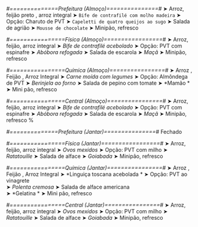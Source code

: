 
*#==============Prefeitura (Almoço)===============#*
➤ Arroz, feijão preto , arroz integral
➤ `Bife de contrafilé com molho madeira`
➤ Opção: Charuto de PVT
➤ `Capeletti de quatro queijos ao sugo`
➤ Salada de agrião
➤ `Mousse de chocolate`
➤ Minipão, refresco

*#================Física (Almoço)=================#*
➤ Arroz, feijão, arroz integral
➤ *Bife de contrafilé acebolado*
➤ Opção: PVT com espinafre
➤ *Abóbora refogada*
➤ Salada de escarola
➤ *Maçã*
➤ Minipão, refresco

*#================Química (Almoço)================#*
➤ Arroz ,  Feijão ,  Arroz Integral
➤ *Carne moída com legumes*
➤ Opção: Almôndega de PVT
➤ *Berinjela ao forno*
➤ Salada de pepino com tomate
➤ *Mamão *
➤ Mini pão, refresco

*#================Central (Almoço)================#*
➤ Arroz, feijão, arroz integral
➤ *Bife de contrafilé acebolado*
➤ Opção: PVT com espinafre
➤ *Abóbora refogada*
➤ Salada de escarola
➤ *Maçã*
➤ Minipão, refresco
%

*#==============Prefeitura (Jantar)===============#*
Fechado

*#================Física (Jantar)=================#*
➤ Arroz, feijão, arroz integral
➤ *Ovos mexidos*
➤ Opção: PVT com milho
➤ *Ratatouille*
➤ Salada de alface
➤ *Goiabada*
➤ Minipão, refresco

*#================Química (Jantar)================#*
➤ Arroz ,  Feijão ,  Arroz Integral
➤ *Linguiça toscana acebolada *
➤ Opção: PVT ao vinagrete  
➤ *Polenta cremosa*
➤ Salada de alface americana   
➤ *Gelatina *
➤ Mini pão, refresco 

*#================Central (Jantar)================#*
➤ Arroz, feijão, arroz integral
➤ *Ovos mexidos*
➤ Opção: PVT com milho
➤ *Ratatouille*
➤ Salada de alface
➤ *Goiabada*
➤ Minipão, refresco

